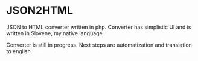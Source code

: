 # JSON2HTML
JSON to HTML converter written in php. Converter has simplistic UI and is written in Slovene, my native language.

Converter is still in progress. Next steps are automatization and translation to english.
